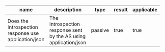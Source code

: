 | name | description | type | result | applicable |
|-----------|-------------|------|--------|------------|
|Does the Introspection response use application/json|The Introspection response sent by the AS using application/json|passive|true|true|
